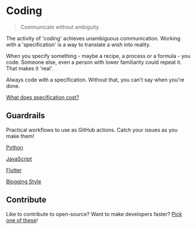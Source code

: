 # Coding

> Communicate without ambiguity

The activity of 'coding' achieves unambiguous communication. Working with a 'specification' is a way to translate a wish into reality.

When you specify something - maybe a recipe, a process or a formula - you code.
Someone else, even a person with lower familiarity could repeat it. That makes it 'real'.

Always code with a specification. Without that, you can't say when you're done.

[What does specification cost?](https://sudeeprp.github.io/default-coding/form-fit-function)

## Guardrails

Practical workflows to use as GitHub actions.
Catch your issues as you make them!

[Python](https://github.com/clean-code-craft-tcq-4/typewise-alert-py/tree/main/.github/workflows)

[JavaScript](https://github.com/clean-code-craft-tcq-4/typewise-alert-js/tree/main/.github/workflows)

[Flutter](https://github.com/sudeeprp/GitaPower/tree/master/.github/workflows)

[Blogging Style](https://github.com/sudeeprp/rapa-home/blob/main/.github/workflows/lint.yml)

## Contribute

Like to contribute to open-source? Want to make developers faster? [Pick one of these](contribute.md)!
